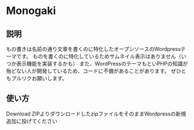 # Monogaki

## 説明
もの書きは名前の通り文章を書くのに特化したオープンソースのWordpressテーマです。
ものを書くのに特化しているためサムネイル表示はありません（いつか表示機能を実装するかも）
また、WordPressのテーマもといPHPの知識が殆どない人が開発しているため、コードに不備があることがあります。
ぜひともプルリクお願いします。

## 使い方
Download ZIPよりダウンロードしたzipファイルをそのままWordpressの新規追加に投げてください
